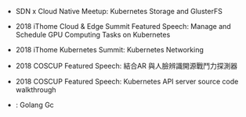 - SDN x Cloud Native Meetup: Kubernetes Storage and GlusterFS
- 2018 iThome Cloud & Edge Summit Featured Speech: Manage and Schedule GPU Computing Tasks on Kubernetes
- 2018 iThome Kubernetes Summit: Kubernetes Networking
- 2018 COSCUP Featured Speech: 結合AR 與人臉辨識開源戰鬥力探測器
- 2018 COSCUP Featured Speech: Kubernetes API server source code walkthrough

- : Golang Gc
